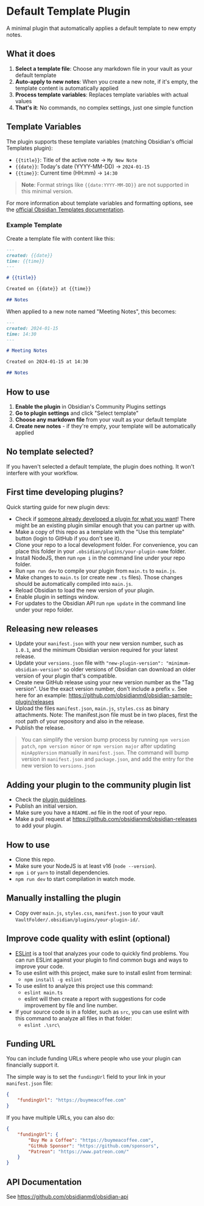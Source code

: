 # Default Template Plugin

A minimal plugin that automatically applies a default template to new empty notes.

## What it does

1. **Select a template file**: Choose any markdown file in your vault as your default template
2. **Auto-apply to new notes**: When you create a new note, if it's empty, the template content is automatically applied
3. **Process template variables**: Replaces template variables with actual values
4. **That's it**: No commands, no complex settings, just one simple function

## Template Variables

The plugin supports these template variables (matching Obsidian's official Templates plugin):

- `{{title}}`: Title of the active note → `My New Note`
- `{{date}}`: Today's date (YYYY-MM-DD) → `2024-01-15`
- `{{time}}`: Current time (HH:mm) → `14:30`

> **Note**: Format strings like `{{date:YYYY-MM-DD}}` are not supported in this minimal version.

For more information about template variables and formatting options, see the [official Obsidian Templates documentation](https://help.obsidian.md/Plugins/Templates).

### Example Template

Create a template file with content like this:
```markdown
---
created: {{date}}
time: {{time}}
---

# {{title}}

Created on {{date}} at {{time}}

## Notes

```

When applied to a new note named "Meeting Notes", this becomes:
```markdown
---
created: 2024-01-15
time: 14:30
---

# Meeting Notes

Created on 2024-01-15 at 14:30

## Notes

```

## How to use

1. **Enable the plugin** in Obsidian's Community Plugins settings
2. **Go to plugin settings** and click "Select template"
3. **Choose any markdown file** from your vault as your default template
4. **Create new notes** - if they're empty, your template will be automatically applied

## No template selected?

If you haven't selected a default template, the plugin does nothing. It won't interfere with your workflow.

## First time developing plugins?

Quick starting guide for new plugin devs:

- Check if [someone already developed a plugin for what you want](https://obsidian.md/plugins)! There might be an existing plugin similar enough that you can partner up with.
- Make a copy of this repo as a template with the "Use this template" button (login to GitHub if you don't see it).
- Clone your repo to a local development folder. For convenience, you can place this folder in your `.obsidian/plugins/your-plugin-name` folder.
- Install NodeJS, then run `npm i` in the command line under your repo folder.
- Run `npm run dev` to compile your plugin from `main.ts` to `main.js`.
- Make changes to `main.ts` (or create new `.ts` files). Those changes should be automatically compiled into `main.js`.
- Reload Obsidian to load the new version of your plugin.
- Enable plugin in settings window.
- For updates to the Obsidian API run `npm update` in the command line under your repo folder.

## Releasing new releases

- Update your `manifest.json` with your new version number, such as `1.0.1`, and the minimum Obsidian version required for your latest release.
- Update your `versions.json` file with `"new-plugin-version": "minimum-obsidian-version"` so older versions of Obsidian can download an older version of your plugin that's compatible.
- Create new GitHub release using your new version number as the "Tag version". Use the exact version number, don't include a prefix `v`. See here for an example: https://github.com/obsidianmd/obsidian-sample-plugin/releases
- Upload the files `manifest.json`, `main.js`, `styles.css` as binary attachments. Note: The manifest.json file must be in two places, first the root path of your repository and also in the release.
- Publish the release.

> You can simplify the version bump process by running `npm version patch`, `npm version minor` or `npm version major` after updating `minAppVersion` manually in `manifest.json`.
> The command will bump version in `manifest.json` and `package.json`, and add the entry for the new version to `versions.json`

## Adding your plugin to the community plugin list

- Check the [plugin guidelines](https://docs.obsidian.md/Plugins/Releasing/Plugin+guidelines).
- Publish an initial version.
- Make sure you have a `README.md` file in the root of your repo.
- Make a pull request at https://github.com/obsidianmd/obsidian-releases to add your plugin.

## How to use

- Clone this repo.
- Make sure your NodeJS is at least v16 (`node --version`).
- `npm i` or `yarn` to install dependencies.
- `npm run dev` to start compilation in watch mode.

## Manually installing the plugin

- Copy over `main.js`, `styles.css`, `manifest.json` to your vault `VaultFolder/.obsidian/plugins/your-plugin-id/`.

## Improve code quality with eslint (optional)
- [ESLint](https://eslint.org/) is a tool that analyzes your code to quickly find problems. You can run ESLint against your plugin to find common bugs and ways to improve your code. 
- To use eslint with this project, make sure to install eslint from terminal:
  - `npm install -g eslint`
- To use eslint to analyze this project use this command:
  - `eslint main.ts`
  - eslint will then create a report with suggestions for code improvement by file and line number.
- If your source code is in a folder, such as `src`, you can use eslint with this command to analyze all files in that folder:
  - `eslint .\src\`

## Funding URL

You can include funding URLs where people who use your plugin can financially support it.

The simple way is to set the `fundingUrl` field to your link in your `manifest.json` file:

```json
{
    "fundingUrl": "https://buymeacoffee.com"
}
```

If you have multiple URLs, you can also do:

```json
{
    "fundingUrl": {
        "Buy Me a Coffee": "https://buymeacoffee.com",
        "GitHub Sponsor": "https://github.com/sponsors",
        "Patreon": "https://www.patreon.com/"
    }
}
```

## API Documentation

See https://github.com/obsidianmd/obsidian-api
